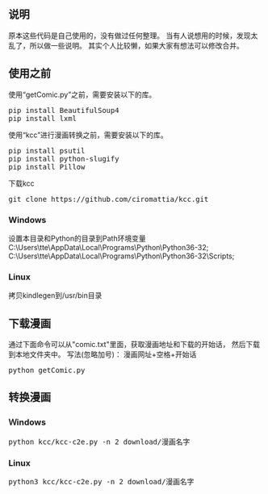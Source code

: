 ## 说明
原本这些代码是自己使用的，没有做过任何整理。
当有人说想用的时候，发现太乱了，所以做一些说明。
其实个人比较懒，如果大家有想法可以修改合并。

## 使用之前
使用“getComic.py”之前，需要安装以下的库。
<pre>
pip install BeautifulSoup4
pip install lxml
</pre>

使用“kcc”进行漫画转换之前，需要安装以下的库。
<pre>
pip install psutil
pip install python-slugify
pip install Pillow
</pre>

下载kcc
<pre>
git clone https://github.com/ciromattia/kcc.git
</pre>
### Windows
设置本目录和Python的目录到Path环境变量
C:\Users\tte\AppData\Local\Programs\Python\Python36-32\;
C:\Users\tte\AppData\Local\Programs\Python\Python36-32\Scripts\;

### Linux
拷贝kindlegen到/usr/bin目录


## 下载漫画
通过下面命令可以从"comic.txt"里面，获取漫画地址和下载的开始话，
然后下载到本地文件夹中。
写法(忽略加号)： 漫画网址+空格+开始话

<pre>
python getComic.py
</pre>

## 转换漫画
### Ｗindows
<pre>
python kcc/kcc-c2e.py -n 2 download/漫画名字
</pre>

### Linux
<pre>
python3 kcc/kcc-c2e.py -n 2 download/漫画名字
</pre>
